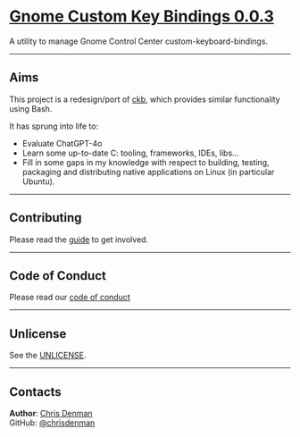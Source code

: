 # [Gnome Custom Key Bindings 0.0.3]()

A utility to manage Gnome Control Center custom-keyboard-bindings.

***

## Aims

This project is a redesign/port of [ckb](https://github.com/chrisdenman/ckb), which provides similar
functionality using Bash.

It has sprung into life to:

- Evaluate ChatGPT-4o
- Learn some up-to-date C: tooling, frameworks, IDEs, libs...
- Fill in some gaps in my knowledge with respect to building, testing, packaging and distributing native applications on
  Linux (in particular Ubuntu).

***

## Contributing

Please read the [guide](.github/CONTRIBUTING.md) to get involved.

***

## Code of Conduct

Please read our [code of conduct](.github/CODE_OF_CONDUCT.md)

***

## Unlicense

See the [UNLICENSE](UNLICENSE).

***

## Contacts

**Author**: [Chris Denman](https://www.linkedin.com/in/chris-denman-b11904)  
GitHub: [@chrisdenman](https://github.com/chrisdenman)
